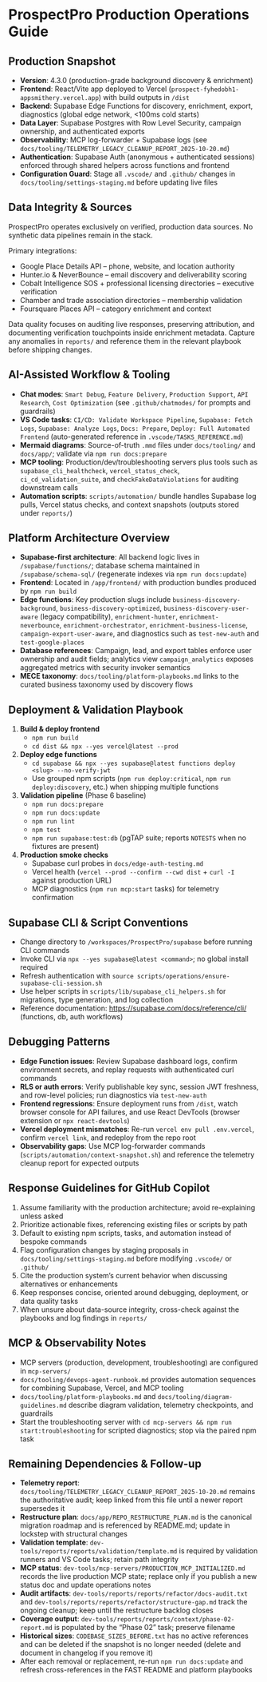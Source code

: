 # ProspectPro Production Operations Guide

## Production Snapshot

- **Version**: 4.3.0 (production-grade background discovery & enrichment)
- **Frontend**: React/Vite app deployed to Vercel (`prospect-fyhedobh1-appsmithery.vercel.app`) with build outputs in `/dist`
- **Backend**: Supabase Edge Functions for discovery, enrichment, export, diagnostics (global edge network, <100ms cold starts)
- **Data Layer**: Supabase Postgres with Row Level Security, campaign ownership, and authenticated exports
- **Observability**: MCP log-forwarder + Supabase logs (see `docs/tooling/TELEMETRY_LEGACY_CLEANUP_REPORT_2025-10-20.md`)
- **Authentication**: Supabase Auth (anonymous + authenticated sessions) enforced through shared helpers across functions and frontend
- **Configuration Guard**: Stage all `.vscode/` and `.github/` changes in `docs/tooling/settings-staging.md` before updating live files

## Data Integrity & Sources

ProspectPro operates exclusively on verified, production data sources. No synthetic data pipelines remain in the stack.

Primary integrations:

- Google Place Details API – phone, website, and location authority
- Hunter.io & NeverBounce – email discovery and deliverability scoring
- Cobalt Intelligence SOS + professional licensing directories – executive verification
- Chamber and trade association directories – membership validation
- Foursquare Places API – category enrichment and context

Data quality focuses on auditing live responses, preserving attribution, and documenting verification touchpoints inside enrichment metadata. Capture any anomalies in `reports/` and reference them in the relevant playbook before shipping changes.

## AI-Assisted Workflow & Tooling

- **Chat modes**: `Smart Debug`, `Feature Delivery`, `Production Support`, `API Research`, `Cost Optimization` (see `.github/chatmodes/` for prompts and guardrails)
- **VS Code tasks**: `CI/CD: Validate Workspace Pipeline`, `Supabase: Fetch Logs`, `Supabase: Analyze Logs`, `Docs: Prepare`, `Deploy: Full Automated Frontend` (auto-generated reference in `.vscode/TASKS_REFERENCE.md`)
- **Mermaid diagrams**: Source-of-truth `.mmd` files under `docs/tooling/` and `docs/app/`; validate via `npm run docs:prepare`
- **MCP tooling**: Production/dev/troubleshooting servers plus tools such as `supabase_cli_healthcheck`, `vercel_status_check`, `ci_cd_validation_suite`, and `checkFakeDataViolations` for auditing downstream calls
- **Automation scripts**: `scripts/automation/` bundle handles Supabase log pulls, Vercel status checks, and context snapshots (outputs stored under `reports/`)

## Platform Architecture Overview

- **Supabase-first architecture**: All backend logic lives in `/supabase/functions/`; database schema maintained in `/supabase/schema-sql/` (regenerate indexes via `npm run docs:update`)
- **Frontend**: Located in `/app/frontend/` with production bundles produced by `npm run build`
- **Edge functions**: Key production slugs include `business-discovery-background`, `business-discovery-optimized`, `business-discovery-user-aware` (legacy compatibility), `enrichment-hunter`, `enrichment-neverbounce`, `enrichment-orchestrator`, `enrichment-business-license`, `campaign-export-user-aware`, and diagnostics such as `test-new-auth` and `test-google-places`
- **Database references**: Campaign, lead, and export tables enforce user ownership and audit fields; analytics view `campaign_analytics` exposes aggregated metrics with security invoker semantics
- **MECE taxonomy**: `docs/tooling/platform-playbooks.md` links to the curated business taxonomy used by discovery flows

## Deployment & Validation Playbook

1. **Build & deploy frontend**
   - `npm run build`
   - `cd dist && npx --yes vercel@latest --prod`
2. **Deploy edge functions**
   - `cd supabase && npx --yes supabase@latest functions deploy <slug> --no-verify-jwt`
   - Use grouped npm scripts (`npm run deploy:critical`, `npm run deploy:discovery`, etc.) when shipping multiple functions
3. **Validation pipeline** (Phase 6 baseline)
   - `npm run docs:prepare`
   - `npm run docs:update`
   - `npm run lint`
   - `npm test`
   - `npm run supabase:test:db` (pgTAP suite; reports `NOTESTS` when no fixtures are present)
4. **Production smoke checks**
   - Supabase curl probes in `docs/edge-auth-testing.md`
   - Vercel health (`vercel --prod --confirm --cwd dist` + `curl -I` against production URL)
   - MCP diagnostics (`npm run mcp:start` tasks) for telemetry confirmation

## Supabase CLI & Script Conventions

- Change directory to `/workspaces/ProspectPro/supabase` before running CLI commands
- Invoke CLI via `npx --yes supabase@latest <command>`; no global install required
- Refresh authentication with `source scripts/operations/ensure-supabase-cli-session.sh`
- Use helper scripts in `scripts/lib/supabase_cli_helpers.sh` for migrations, type generation, and log collection
- Reference documentation: https://supabase.com/docs/reference/cli/ (functions, db, auth workflows)

## Debugging Patterns

- **Edge Function issues**: Review Supabase dashboard logs, confirm environment secrets, and replay requests with authenticated curl commands
- **RLS or auth errors**: Verify publishable key sync, session JWT freshness, and row-level policies; run diagnostics via `test-new-auth`
- **Frontend regressions**: Ensure deployment runs from `/dist`, watch browser console for API failures, and use React DevTools (browser extension or `npx react-devtools`)
- **Vercel deployment mismatches**: Re-run `vercel env pull .env.vercel`, confirm `vercel link`, and redeploy from the repo root
- **Observability gaps**: Use MCP log-forwarder commands (`scripts/automation/context-snapshot.sh`) and reference the telemetry cleanup report for expected outputs

## Response Guidelines for GitHub Copilot

1. Assume familiarity with the production architecture; avoid re-explaining unless asked
2. Prioritize actionable fixes, referencing existing files or scripts by path
3. Default to existing npm scripts, tasks, and automation instead of bespoke commands
4. Flag configuration changes by staging proposals in `docs/tooling/settings-staging.md` before modifying `.vscode/` or `.github/`
5. Cite the production system’s current behavior when discussing alternatives or enhancements
6. Keep responses concise, oriented around debugging, deployment, or data quality tasks
7. When unsure about data-source integrity, cross-check against the playbooks and log findings in `reports/`

## MCP & Observability Notes

- MCP servers (production, development, troubleshooting) are configured in `mcp-servers/`
- `docs/tooling/devops-agent-runbook.md` provides automation sequences for combining Supabase, Vercel, and MCP tooling
- `docs/tooling/platform-playbooks.md` and `docs/tooling/diagram-guidelines.md` describe diagram validation, telemetry checkpoints, and guardrails
- Start the troubleshooting server with `cd mcp-servers && npm run start:troubleshooting` for scripted diagnostics; stop via the paired npm task

## Remaining Dependencies & Follow-up

- **Telemetry report**: `docs/tooling/TELEMETRY_LEGACY_CLEANUP_REPORT_2025-10-20.md` remains the authoritative audit; keep linked from this file until a newer report supersedes it
- **Restructure plan**: `docs/app/REPO_RESTRUCTURE_PLAN.md` is the canonical migration roadmap and is referenced by README.md; update in lockstep with structural changes
- **Validation template**: `dev-tools/reports/reports/validation/template.md` is required by validation runners and VS Code tasks; retain path integrity
- **MCP status**: `dev-tools/mcp-servers/PRODUCTION_MCP_INITIALIZED.md` records the live production MCP state; replace only if you publish a new status doc and update operations notes
- **Audit artifacts**: `dev-tools/reports/reports/refactor/docs-audit.txt` and `dev-tools/reports/reports/refactor/structure-gap.md` track the ongoing cleanup; keep until the restructure backlog closes
- **Coverage output**: `dev-tools/reports/reports/context/phase-02-report.md` is populated by the “Phase 02” task; preserve filename
- **Historical sizes**: `CODEBASE_SIZES_BEFORE.txt` has no active references and can be deleted if the snapshot is no longer needed (delete and document in changelog if you remove it)
- After each removal or replacement, re-run `npm run docs:update` and refresh cross-references in the FAST README and platform playbooks
